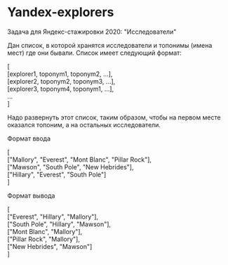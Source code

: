 # Yandex-explorers

Задача для Яндекс-стажировки 2020: "Исследователи"

Дан список, в которой хранятся исследователи и топонимы (имена мест) где они бывали. Список имеет следующий формат:

[  
  [explorer1, toponym1, toponym2, ...],  
  [explorer2, toponym2, toponym3, ...],  
  [explorer3, toponym4, toponym1, ...],  
  ...  
]

Надо развернуть этот список, таким образом, чтобы на первом месте оказался топоним, а на остальных исследователи.

Формат ввода

[  
    ["Mallory", "Everest", "Mont Blanc", "Pillar Rock"],  
    ["Mawson", "South Pole", "New Hebrides"],  
    ["Hillary", "Everest", "South Pole"]  
]

Формат вывода

[  
    ["Everest", "Hillary", "Mallory"],  
    ["South Pole", "Hillary", "Mawson"],  
    ["Mont Blanc", "Mallory"],  
    ["Pillar Rock", "Mallory"],  
    ["New Hebrides", "Mawson"]  
]

